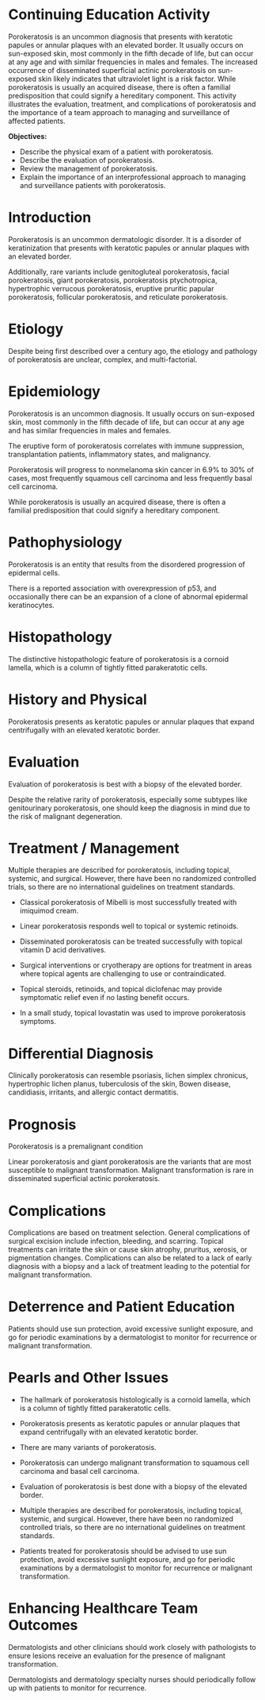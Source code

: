 # Continuing Education Activity

Porokeratosis is an uncommon diagnosis that presents with keratotic papules or annular plaques with an elevated border. It usually occurs on sun-exposed skin, most commonly in the fifth decade of life, but can occur at any age and with similar frequencies in males and females. The increased occurrence of disseminated superficial actinic porokeratosis on sun-exposed skin likely indicates that ultraviolet light is a risk factor. While porokeratosis is usually an acquired disease, there is often a familial predisposition that could signify a hereditary component. This activity illustrates the evaluation, treatment, and complications of porokeratosis and the importance of a team approach to managing and surveillance of affected patients.

**Objectives:**
- Describe the physical exam of a patient with porokeratosis.
- Describe the evaluation of porokeratosis.
- Review the management of porokeratosis.
- Explain the importance of an interprofessional approach to managing and surveillance patients with porokeratosis.

# Introduction

Porokeratosis is an uncommon dermatologic disorder. It is a disorder of keratinization that presents with keratotic papules or annular plaques with an elevated border.

Additionally, rare variants include genitogluteal porokeratosis, facial porokeratosis, giant porokeratosis, porokeratosis ptychotropica, hypertrophic verrucous porokeratosis, eruptive pruritic papular porokeratosis, follicular porokeratosis, and reticulate porokeratosis.

# Etiology

Despite being first described over a century ago, the etiology and pathology of porokeratosis are unclear, complex, and multi-factorial.

# Epidemiology

Porokeratosis is an uncommon diagnosis. It usually occurs on sun-exposed skin, most commonly in the fifth decade of life, but can occur at any age and has similar frequencies in males and females.

The eruptive form of porokeratosis correlates with immune suppression, transplantation patients, inflammatory states, and malignancy.

Porokeratosis will progress to nonmelanoma skin cancer in 6.9% to 30% of cases, most frequently squamous cell carcinoma and less frequently basal cell carcinoma.

While porokeratosis is usually an acquired disease, there is often a familial predisposition that could signify a hereditary component.

# Pathophysiology

Porokeratosis is an entity that results from the disordered progression of epidermal cells.

There is a reported association with overexpression of p53, and occasionally there can be an expansion of a clone of abnormal epidermal keratinocytes.

# Histopathology

The distinctive histopathologic feature of porokeratosis is a cornoid lamella, which is a column of tightly fitted parakeratotic cells.

# History and Physical

Porokeratosis presents as keratotic papules or annular plaques that expand centrifugally with an elevated keratotic border.

# Evaluation

Evaluation of porokeratosis is best with a biopsy of the elevated border.

Despite the relative rarity of porokeratosis, especially some subtypes like genitourinary porokeratosis, one should keep the diagnosis in mind due to the risk of malignant degeneration.

# Treatment / Management

Multiple therapies are described for porokeratosis, including topical, systemic, and surgical. However, there have been no randomized controlled trials, so there are no international guidelines on treatment standards.

- Classical porokeratosis of Mibelli is most successfully treated with imiquimod cream.

- Linear porokeratosis responds well to topical or systemic retinoids.

- Disseminated porokeratosis can be treated successfully with topical vitamin D acid derivatives.

- Surgical interventions or cryotherapy are options for treatment in areas where topical agents are challenging to use or contraindicated.

- Topical steroids, retinoids, and topical diclofenac may provide symptomatic relief even if no lasting benefit occurs.

- In a small study, topical lovastatin was used to improve porokeratosis symptoms.

# Differential Diagnosis

Clinically porokeratosis can resemble psoriasis, lichen simplex chronicus, hypertrophic lichen planus, tuberculosis of the skin, Bowen disease, candidiasis, irritants, and allergic contact dermatitis.

# Prognosis

Porokeratosis is a premalignant condition

Linear porokeratosis and giant porokeratosis are the variants that are most susceptible to malignant transformation. Malignant transformation is rare in disseminated superficial actinic porokeratosis.

# Complications

Complications are based on treatment selection. General complications of surgical excision include infection, bleeding, and scarring. Topical treatments can irritate the skin or cause skin atrophy, pruritus, xerosis, or pigmentation changes. Complications can also be related to a lack of early diagnosis with a biopsy and a lack of treatment leading to the potential for malignant transformation.

# Deterrence and Patient Education

Patients should use sun protection, avoid excessive sunlight exposure, and go for periodic examinations by a dermatologist to monitor for recurrence or malignant transformation.

# Pearls and Other Issues

- The hallmark of porokeratosis histologically is a cornoid lamella, which is a column of tightly fitted parakeratotic cells.

- Porokeratosis presents as keratotic papules or annular plaques that expand centrifugally with an elevated keratotic border.

- There are many variants of porokeratosis.

- Porokeratosis can undergo malignant transformation to squamous cell carcinoma and basal cell carcinoma.

- Evaluation of porokeratosis is best done with a biopsy of the elevated border.

- Multiple therapies are described for porokeratosis, including topical, systemic, and surgical. However, there have been no randomized controlled trials, so there are no international guidelines on treatment standards.

- Patients treated for porokeratosis should be advised to use sun protection, avoid excessive sunlight exposure, and go for periodic examinations by a dermatologist to monitor for recurrence or malignant transformation.

# Enhancing Healthcare Team Outcomes

Dermatologists and other clinicians should work closely with pathologists to ensure lesions receive an evaluation for the presence of malignant transformation.

Dermatologists and dermatology specialty nurses should periodically follow up with patients to monitor for recurrence.